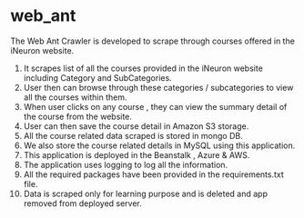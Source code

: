 # web_ant

The Web Ant Crawler is developed to scrape through courses offered in the iNeuron website.

1. It scrapes list of all the courses provided in the iNeuron website including Category and SubCategories.
2. User then can browse through these categories / subcategories to view all the courses within them.
3. When user clicks on any course , they can view the summary detail of the course from the website.
4. User can then save the course detail in Amazon S3 storage.
5. All the course related data scraped is stored in mongo DB.
6. We also store the course related details in MySQL using this application.
7. This application is deployed in the Beanstalk , Azure & AWS.
8. The application uses logging to log all the information.
9. All the required packages have been provided in the requirements.txt file.
10. Data is scraped only for learning purpose and is deleted and app removed from deployed server.


